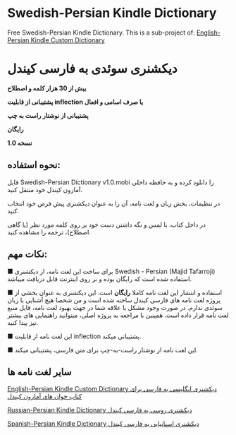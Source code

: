 # Swedish-Persian Kindle Dictionary
Free Swedish-Persian Kindle Dictionary. This is a sub-project of: [English-Persian Kindle Custom Dictionary](https://github.com/hossein1376/English-Persian-Kindle-Custom-Dictionary)

# دیکشنری سوئدی به فارسی کیندل
**بیش از 30 هزار کلمه و اصطلاح**

**پشتیبانی از قابلیت inflection یا صرف اسامی و افعال**

**پشتیبانی از نوشتار راست به چپ**

**رایگان**

**نسخه 1.0**

## نحوه استفاده:
فایل Swedish-Persian Dictionary v1.0.mobi را دانلود کرده و به حافظه داخلی آمازون کیندل خود منتقل کنید.

در تنظیمات، بخش زبان و لغت نامه، آن را به عنوان دیکشنری پیش فرض خود انتخاب کنید.

در داخل کتاب، با لمس و نگه داشتن دست خود بر روی کلمه مورد نظر (یا گاهی اصطلاح)، ترجمه را مشاهده کنید.

## نکات مهم:
■ برای ساخت این لغت نامه، از دیکشنری Swedish - Persian (Majid Tafarroji) استفاده شده است که رایگان بوده و بر روی اینترنت قابل دریافت میباشد.

■ استفاده و انتشار این لغت نامه کاملا **رایگان** است. این دیکشنری به عنوان بخشی از پروژه لغت نامه های فارسی کیندل ساخته شده است و من شخصا هیچ آشنایی با زبان سوئدی ندارم.
در صورت وجود مشکل یا علاقه شما در جهت بهبود لغت نامه، فایل منبع لغت نامه قرار داده است. همپنین با مراجعه به پروژه اصلی، میتوانید راهنمایی های بیشتر نیز پیدا کنید.

■ این لغت نامه از قابلیت inflection پشتیبانی میکند. 

■ این لغت نامه از نوشتار راست-به-چپ برای متن فارسی، پشتیبانی میکند.

## سایر لغت نامه ها
[English-Persian Kindle Custom Dictionary دیکشنری انگلیسی به فارسی برای کتاب خوان های آمازون کیندل](https://github.com/hossein1376/English-Persian-Kindle-Custom-Dictionary)

[Russian-Persian Kindle Dictionary دیکشنری روسی به فارسی کیندل](https://github.com/hossein1376/Russian-Persian-Kindle-Dictionary)

[Spanish-Persian Kindle Dictionary دیکشنری اسپانیایی به فارسی کیندل](https://github.com/hossein1376/Spanish-Persian-Kindle-Dictionary)
